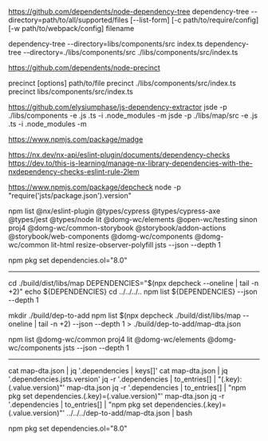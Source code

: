 https://github.com/dependents/node-dependency-tree
dependency-tree --directory=path/to/all/supported/files [--list-form] [-c path/to/require/config] [-w path/to/webpack/config] filename

dependency-tree --directory=libs/components/src index.ts
dependency-tree --directory=./libs/components/src ./libs/components/src/index.ts


https://github.com/dependents/node-precinct

precinct [options] path/to/file
precinct ./libs/components/src/index.ts
precinct libs/components/src/index.ts


https://github.com/elysiumphase/js-dependency-extractor
jsde -p ./libs/components -e .js .ts -i .node_modules -m
jsde -p ./libs/map/src -e .js .ts -i .node_modules -m


https://www.npmjs.com/package/madge


https://nx.dev/nx-api/eslint-plugin/documents/dependency-checks
https://dev.to/this-is-learning/manage-nx-library-dependencies-with-the-nxdependency-checks-eslint-rule-2lem

https://www.npmjs.com/package/depcheck
node -p "require('jsts/package.json').version"

npm list @nx/eslint-plugin @types/cypress @types/cypress-axe @types/jest @types/node lit @domg-wc/elements @open-wc/testing sinon proj4 @domg-wc/common-storybook @storybook/addon-actions @storybook/web-components @domg-wc/components @domg-wc/common lit-html resize-observer-polyfill jsts --json --depth 1

npm pkg set dependencies.ol="8.0"

------------------------------

cd ./build/dist/libs/map
DEPENDENCIES="$(npx depcheck --oneline | tail -n +2)"
echo ${DEPENDENCIES}
cd ../../../..
npm list ${DEPENDENCIES} --json --depth 1

mkdir ./build/dep-to-add
npm list $(npx depcheck ./build/dist/libs/map --oneline | tail -n +2) --json --depth 1 > ./build/dep-to-add/map-dta.json

npm list @domg-wc/common proj4 lit @domg-wc/elements @domg-wc/components jsts --json --depth 1

------------------------------

cat map-dta.json | jq '.dependencies | keys[]'
cat map-dta.json | jq '.dependencies.jsts.version'
jq -r '.dependencies | to_entries[] | "\(.key): \(.value.version)"' map-dta.json
jq -r '.dependencies | to_entries[] | "npm pkg set dependencies.\(.key)=\(.value.version)"' map-dta.json
jq -r '.dependencies | to_entries[] | "npm pkg set dependencies.\(.key)=\(.value.version)"' ../../../dep-to-add/map-dta.json | bash


npm pkg set dependencies.ol="8.0"
